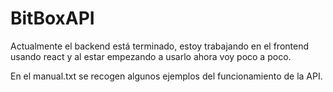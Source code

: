# BitBoxAPI

Actualmente el backend está terminado, estoy trabajando en el frontend usando react y al estar empezando a usarlo ahora voy poco a poco.

En el manual.txt se recogen algunos ejemplos del funcionamiento de la API.
